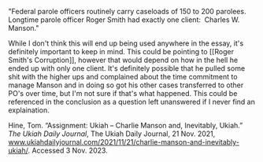 
"Federal parole officers routinely carry caseloads of 150 to 200 parolees.  Longtime parole officer Roger Smith had exactly one client:  Charles W. Manson."

While I don't think this will end up being used anywhere in the essay, it's definitely important to keep in mind. This could be pointing to [[Roger Smith's Corruption]], however that would depend on how in the hell he ended up with only one client. It's definitely possible that he pulled some shit with the higher ups and complained about the time commitment to manage Manson and in doing so got his other cases transferred to other PO's over time, but I'm not sure if that's what happened. This could be referenced in the conclusion as a question left unanswered if I never find an explaination.

Hine, Tom. “Assignment: Ukiah – Charlie Manson and, Inevitably, Ukiah.” _The Ukiah Daily Journal_, The Ukiah Daily Journal, 21 Nov. 2021, www.ukiahdailyjournal.com/2021/11/21/charlie-manson-and-inevitably-ukiah/. Accessed 3 Nov. 2023.